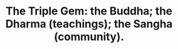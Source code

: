 ---
title: "The Triple Gem: the Buddha; the Dharma (teachings); the Sangha (community)."
tags: buddhism
buddhistidea: true
order: 2
---